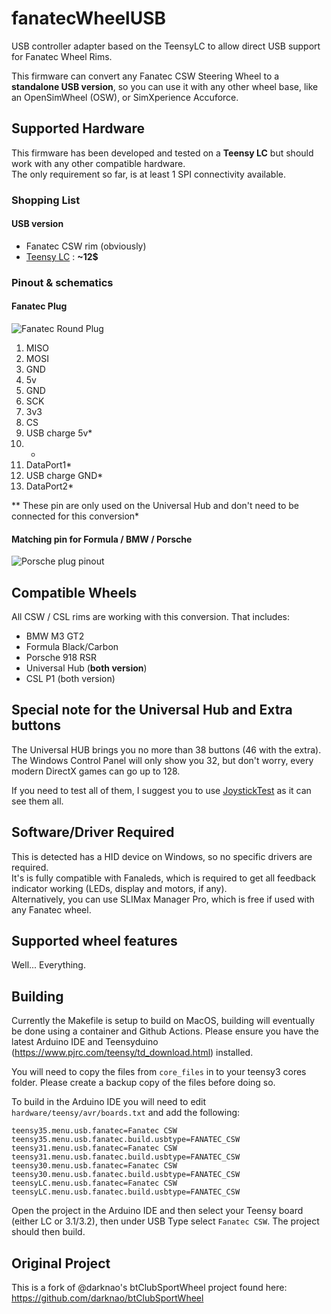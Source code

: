 # fanatecWheelUSB
USB controller adapter based on the TeensyLC to allow direct USB support for Fanatec Wheel Rims.

This firmware can convert any Fanatec CSW Steering Wheel to a **standalone USB version**, so you can use it with any other wheel base, like an OpenSimWheel (OSW), or SimXperience Accuforce.

## Supported Hardware
This firmware has been developed and tested on a **Teensy LC** but should work with any other compatible hardware.  
The only requirement so far, is at least 1 SPI connectivity available.

### Shopping List
#### USB version
- Fanatec CSW rim (obviously)
- [Teensy LC](https://www.pjrc.com/teensy/teensyLC.html) : **~12$**

### Pinout & schematics
#### Fanatec Plug
![Fanatec Round Plug](http://i.imgur.com/yLSG0Jsm.jpg)

1. MISO
2. MOSI
3. GND
4. 5v
5. GND
6. SCK
7. 3v3
8. CS
9. USB charge 5v*
10. -
11. DataPort1*
12. USB charge GND*
13. DataPort2*

** These pin are only used on the Universal Hub and don't need to be connected for this conversion*

#### Matching pin for Formula / BMW / Porsche ####
![Porsche plug pinout](http://i.imgur.com/WazqNZlm.jpg)


## Compatible Wheels
All CSW / CSL rims are working with this conversion. That includes:

- BMW M3 GT2
- Formula Black/Carbon
- Porsche 918 RSR
- Universal Hub (**both version**)
- CSL P1 (both version)

## Special note for the Universal Hub and Extra buttons ##
The Universal HUB brings you no more than 38 buttons (46 with the extra). The Windows Control Panel will only show you 32, but don't worry, every modern DirectX games can go up to 128.

If you need to test all of them, I suggest you to use [JoystickTest](http://www.planetpointy.co.uk/joystick-test-application/) as it can see them all.

## Software/Driver Required
This is detected has a HID device on Windows, so no specific drivers are required.  
It's is fully compatible with Fanaleds, which is required to get all feedback indicator working (LEDs, display and motors, if any).  
Alternatively, you can use SLIMax Manager Pro, which is free if used with any Fanatec wheel.

## Supported wheel features
Well... Everything.

## Building
Currently the Makefile is setup to build on MacOS, building will eventually be done using a container and Github Actions.
Please ensure you have the latest Arduino IDE and Teensyduino (https://www.pjrc.com/teensy/td_download.html) installed.

You will need to copy the files from `core_files` in to your teensy3 cores folder. Please create a backup copy of the files before doing so.

To build in the Arduino IDE you will need to edit `hardware/teensy/avr/boards.txt` and add the following:
```
teensy35.menu.usb.fanatec=Fanatec CSW
teensy35.menu.usb.fanatec.build.usbtype=FANATEC_CSW
teensy31.menu.usb.fanatec=Fanatec CSW
teensy31.menu.usb.fanatec.build.usbtype=FANATEC_CSW
teensy30.menu.usb.fanatec=Fanatec CSW
teensy30.menu.usb.fanatec.build.usbtype=FANATEC_CSW
teensyLC.menu.usb.fanatec=Fanatec CSW
teensyLC.menu.usb.fanatec.build.usbtype=FANATEC_CSW
``` 
Open the project in the Arduino IDE and then select your Teensy board (either LC or 3.1/3.2), then under USB Type select `Fanatec CSW`.  The project should then build.

## Original Project
This is a fork of @darknao's btClubSportWheel project found here: https://github.com/darknao/btClubSportWheel
